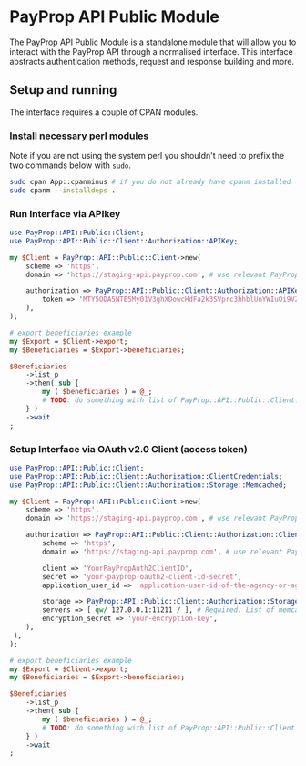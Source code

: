 # PayProp API Public Module

The PayProp API Public Module is a standalone module that will allow you to interact with the PayProp API through a normalised interface. This interface abstracts authentication methods, request and response building and more.

## Setup and running

The interface requires a couple of CPAN modules.

### Install necessary perl modules

Note if you are not using the system perl you shouldn't need to prefix the two commands below with `sudo`.

```bash
sudo cpan App::cpanminus # if you do not already have cpanm installed
sudo cpanm --installdeps .
```

### Run Interface via APIkey

```perl
use PayProp::API::Public::Client;
use PayProp::API::Public::Client::Authorization::APIKey;

my $Client = PayProp::API::Public::Client->new(
    scheme => 'https',
    domain => 'https://staging-api.payprop.com', # use relevant PayProp API domain

    authorization => PayProp::API::Public::Client::Authorization::APIKey->new(
        token => 'MTY5ODA5NTE5My01V3ghXDowcHdFa2k3SVprc3hhblUnYWIuOi9VZSlCag=='
    ),
);

# export beneficiaries example
my $Export = $Client->export;
my $Beneficiaries = $Export->beneficiaries;

$Beneficiaries
    ->list_p
    ->then( sub {
        my ( $beneficiaries ) = @_;
        # TODO: do something with list of PayProp::API::Public::Client::Response::Export::Beneficiary objects
    } )
    ->wait
;
```

### Setup Interface via OAuth v2.0 Client (access token)

```perl
use PayProp::API::Public::Client;
use PayProp::API::Public::Client::Authorization::ClientCredentials;
use PayProp::API::Public::Client::Authorization::Storage::Memcached;

my $Client = PayProp::API::Public::Client->new(
    scheme => 'https',
    domain => 'https://staging-api.payprop.com', # use relevant PayProp API domain

    authorization => PayProp::API::Public::Client::Authorization::ClientCredentials->new(
        scheme => 'https',
        domain => 'https://staging-api.payprop.com', # use relevant PayProp API domain

        client => 'YourPayPropAuth2ClientID',
        secret => 'your-payprop-oauth2-client-id-secret',
        application_user_id => 'application-user-id-of-the-agency-or-agent',

        storage => PayProp::API::Public::Client::Authorization::Storage::Memcached->new(
        servers => [ qw/ 127.0.0.1:11211 / ], # Required: List of memcached servers.
        encryption_secret => 'your-encryption-key',
    ),
 ),
);

# export beneficiaries example
my $Export = $Client->export;
my $Beneficiaries = $Export->beneficiaries;

$Beneficiaries
    ->list_p
    ->then( sub {
        my ( $beneficiaries ) = @_;
        # TODO: do something with list of PayProp::API::Public::Client::Response::Export::Beneficiary objects
    } )
    ->wait
;
```
